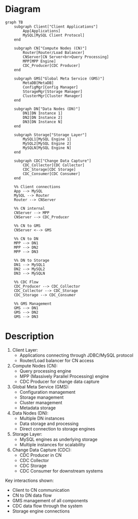 # Diagram

```mermaid
graph TB
    subgraph Client["Client Applications"]
        App[Applications]
        MySQL[MySQL Client Protocol]
    end

    subgraph CN["Compute Nodes (CN)"]
        Router[Router/Load Balancer]
        CNServer[CN Server<br>Query Processing]
        MPP[MPP Engine]
        CDC_Producer[CDC Producer]
    end

    subgraph GMS["Global Meta Service (GMS)"]
        MetaDB[MetaDB]
        ConfigMgr[Config Manager]
        StorageMgr[Storage Manager]
        ClusterMgr[Cluster Manager]
    end

    subgraph DN["Data Nodes (DN)"]
        DN1[DN Instance 1]
        DN2[DN Instance 2]
        DN3[DN Instance N]
    end

    subgraph Storage["Storage Layer"]
        MySQL1[MySQL Engine 1]
        MySQL2[MySQL Engine 2]
        MySQLN[MySQL Engine N]
    end

    subgraph CDC["Change Data Capture"]
        CDC_Collector[CDC Collector]
        CDC_Storage[CDC Storage]
        CDC_Consumer[CDC Consumer]
    end

    %% Client connections
    App --> MySQL
    MySQL --> Router
    Router --> CNServer

    %% CN internal
    CNServer --> MPP
    CNServer --> CDC_Producer
    
    %% CN to GMS
    CNServer <--> GMS
    
    %% CN to DN
    MPP --> DN1
    MPP --> DN2
    MPP --> DN3
    
    %% DN to Storage
    DN1 --> MySQL1
    DN2 --> MySQL2
    DN3 --> MySQLN
    
    %% CDC Flow
    CDC_Producer --> CDC_Collector
    CDC_Collector --> CDC_Storage
    CDC_Storage --> CDC_Consumer
    
    %% GMS Management
    GMS --> DN1
    GMS --> DN2
    GMS --> DN3
```

# Description

1. Client Layer:
   - Applications connecting through JDBC/MySQL protocol
   - Router/Load balancer for CN access
2. Compute Nodes (CN):
   - Query processing engine
   - MPP (Massively Parallel Processing) engine
   - CDC Producer for change data capture
3. Global Meta Service (GMS):
   - Configuration management
   - Storage management
   - Cluster management
   - Metadata storage
4. Data Nodes (DN):
   - Multiple DN instances
   - Data storage and processing
   - Direct connection to storage engines
5. Storage Layer:
   - MySQL engines as underlying storage
   - Multiple instances for scalability
6. Change Data Capture (CDC):
   - CDC Producer in CN
   - CDC Collector
   - CDC Storage
   - CDC Consumer for downstream systems

Key interactions shown:

- Client to CN communication
- CN to DN data flow
- GMS management of all components
- CDC data flow through the system
- Storage engine connections